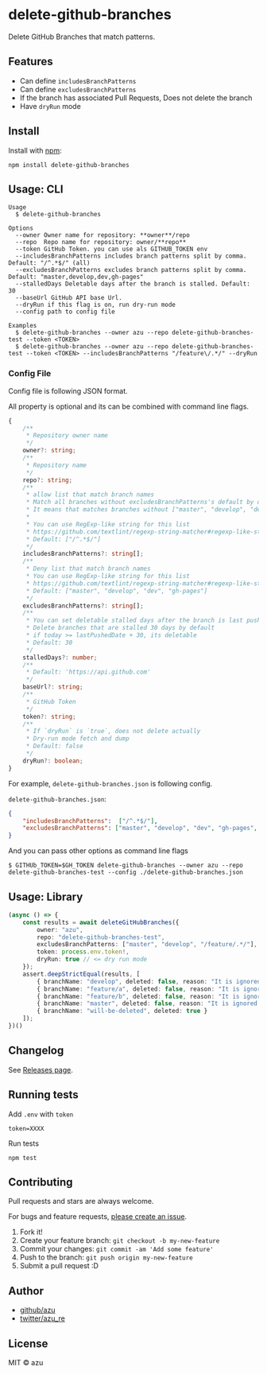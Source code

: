 # delete-github-branches

Delete GitHub Branches that match patterns.

## Features

- Can define `includesBranchPatterns`
- Can define `excludesBranchPatterns`
- If the branch has associated Pull Requests, Does not delete the branch
- Have `dryRun` mode

## Install

Install with [npm](https://www.npmjs.com/):

    npm install delete-github-branches

## Usage: CLI

    Usage
      $ delete-github-branches
 
    Options
      --owner Owner name for repository: **owner**/repo
      --repo  Repo name for repository: owner/**repo**
      --token GitHub Token. you can use als GITHUB_TOKEN env
      --includesBranchPatterns includes branch patterns split by comma. Default: "/^.*$/" (all)
      --excludesBranchPatterns excludes branch patterns split by comma. Default: "master,develop,dev,gh-pages"
      --stalledDays Deletable days after the branch is stalled. Default: 30
      --baseUrl GitHub API base Url.
      --dryRun if this flag is on, run dry-run mode
      --config path to config file
 
    Examples
      $ delete-github-branches --owner azu --repo delete-github-branches-test --token <TOKEN>
      $ delete-github-branches --owner azu --repo delete-github-branches-test --token <TOKEN> --includesBranchPatterns "/feature\/.*/" --dryRun

### Config File

Config file is following JSON format.

All property is optional and its can be combined with command line flags.

```ts
{
    /**
     * Repository owner name
     */
    owner?: string;
    /**
     * Repository name
     */
    repo?: string;
    /**
     * allow list that match branch names
     * Match all branches without excludesBranchPatterns's default by default
     * It means that matches branches without ["master", "develop", "dev", "gh-pages"]
     *
     * You can use RegExp-like string for this list
     * https://github.com/textlint/regexp-string-matcher#regexp-like-string
     * Default: ["/^.*$/"]
     */
    includesBranchPatterns?: string[];
    /**
     * Deny list that match branch names
     * You can use RegExp-like string for this list
     * https://github.com/textlint/regexp-string-matcher#regexp-like-string
     * Default: ["master", "develop", "dev", "gh-pages"]
     */
    excludesBranchPatterns?: string[];
    /**
     * You can set deletable stalled days after the branch is last pushed
     * Delete branches that are stalled 30 days by default
     * if today >= lastPushedDate + 30, its deletable
     * Default: 30
     */
    stalledDays?: number;
    /**
     * Default: 'https://api.github.com'
     */
    baseUrl?: string;
    /**
     * GitHub Token
     */
    token?: string;
    /**
     * If `dryRun` is `true`, does not delete actually
     * Dry-run mode fetch and dump
     * Default: false
     */
    dryRun?: boolean;
}
```

For example, `delete-github-branches.json` is following config.

`delete-github-branches.json`:

```json
{
    "includesBranchPatterns":  ["/^.*$/"],
    "excludesBranchPatterns": ["master", "develop", "dev", "gh-pages", "/^feature\/.*$/"]
}
```

And you can pass other options as command line flags 

```shell script
$ GITHUb_TOKEN=$GH_TOKEN delete-github-branches --owner azu --repo delete-github-branches-test --config ./delete-github-branches.json
```

## Usage: Library

```ts
(async () => {
    const results = await deleteGitHubBranches({
        owner: "azu",
        repo: "delete-github-branches-test",
        excludesBranchPatterns: ["master", "develop", "/feature/.*/"],
        token: process.env.token!,
        dryRun: true // <= dry run mode
    });
    assert.deepStrictEqual(results, [
        { branchName: "develop", deleted: false, reason: "It is ignored by includes/excludes patterns" },
        { branchName: "feature/a", deleted: false, reason: "It is ignored by includes/excludes patterns" },
        { branchName: "feature/b", deleted: false, reason: "It is ignored by includes/excludes patterns" },
        { branchName: "master", deleted: false, reason: "It is ignored by includes/excludes patterns" },
        { branchName: "will-be-deleted", deleted: true }
    ]);
})()
```

## Changelog

See [Releases page](https://github.com/azu/delete-github-branches/releases).

## Running tests

Add `.env` with `token`

```
token=XXXX
```

Run tests

    npm test

## Contributing

Pull requests and stars are always welcome.

For bugs and feature requests, [please create an issue](https://github.com/azu/delete-github-branches/issues).

1. Fork it!
2. Create your feature branch: `git checkout -b my-new-feature`
3. Commit your changes: `git commit -am 'Add some feature'`
4. Push to the branch: `git push origin my-new-feature`
5. Submit a pull request :D

## Author

- [github/azu](https://github.com/azu)
- [twitter/azu_re](https://twitter.com/azu_re)

## License

MIT © azu
